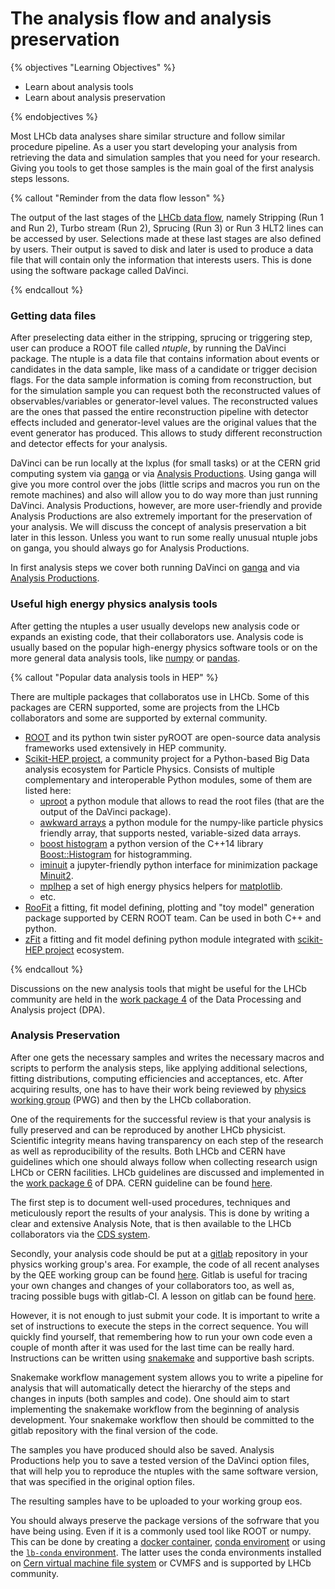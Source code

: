 # The analysis flow and analysis preservation

{% objectives "Learning Objectives" %}

* Learn about analysis tools
* Learn about analysis preservation 

{% endobjectives %}

Most LHCb data analyses share similar structure and follow similar procedure pipeline.
As a user you start developing your analysis from retrieving the data and simulation samples that you need for your research.   
Giving you tools to get those samples is the main goal of the first analysis steps lessons.  

{% callout "Reminder from the data flow lesson" %}

The output of the last stages of the [LHCb data flow](dataflow), namely Stripping (Run 1 and Run 2), Turbo stream (Run 2), Sprucing (Run 3) or Run 3 HLT2 lines can be accessed by user. 
Selections made at these last stages are also defined by users. 
Their output is saved to disk and later is used to produce a data file that will contain only the information that interests users.
This is done using the software package called DaVinci.

{% endcallout %}

### Getting data files

After preselecting data either in the stripping, sprucing or triggering step, user can produce a ROOT file called _ntuple_, by running the DaVinci package.
The ntuple is a data file that contains information about events or candidates in the data sample, like mass of a candidate or trigger decision flags.
For the data sample information is coming from reconstruction, but for the simulation sample you can request both the reconstructed values of observables/variables or generator-level values.
The reconstructed values are the ones that passed the entire reconstruction pipeline with detector effects included and generator-level values are the original values that the event generator has produced.
This allows to study different reconstruction and detector effects for your analysis.

DaVinci can be run locally at the lxplus (for small tasks) or at the CERN grid computing system via [ganga](davinci-grid) or via [Analysis Productions](analysis-productions). 
Using ganga will give you more control over the jobs (little scrips and macros you run on the remote machines) and also will allow you to do way more than just running DaVinci. 
Analysis Productions, however, are more user-friendly and provide
Analysis Productions are also extremely important for the preservation of your analysis.
We will discuss the concept of analysis preservation a bit later in this lesson.
Unless you want to run some really unusual ntuple jobs on ganga, you should always go for Analysis Productions. 

In first analysis steps we cover both running DaVinci on [ganga](https://lhcb.github.io/starterkit-lessons/first-analysis-steps/davinci-grid.html) and via [Analysis Productions](https://lhcb.github.io/starterkit-lessons/first-analysis-steps/analysis-productions.html).


### Useful high energy physics analysis tools

After getting the ntuples a user usually develops new analysis code or expands an existing code, that their collaborators use. 
Analysis code is usually based on the popular high-energy physics software tools or on the more general data analysis tools, like [numpy](https://numpy.org/) or [pandas](https://pandas.pydata.org/). 

{% callout "Popular data analysis tools in HEP" %}

There are multiple packages that collaboratos use in LHCb.
Some of this packages are CERN supported, some are projects from the LHCb collaborators and some are supported by external community.  

* [ROOT](https://root.cern/) and its python twin sister pyROOT are open-source data analysis frameworks used extensively in HEP community. 
* [Scikit-HEP project](https://github.com/scikit-hep), a community project for a Python-based Big Data analysis ecosystem for Particle Physics. Consists of multiple complementary and interoperable Python modules, some of them are listed here:
   - [uproot](https://github.com/scikit-hep/uproot4) a python module that allows to read the root files (that are the output of the DaVinci package). 
   - [awkward arrays](https://github.com/scikit-hep/awkward-1.0) a python module for the numpy-like particle physics friendly array, that supports nested, variable-sized data arrays.
   - [boost histogram](https://github.com/scikit-hep/boost-histogram) a python version of the C++14 library [Boost::Histogram](https://www.boost.org/doc/libs/1_77_0/libs/histogram/doc/html/index.html) for histogramming. 
   - [iminuit](https://github.com/scikit-hep/iminuit) a jupyter-friendly python interface for minimization package [Minuit2](https://root.cern.ch/doc/master/Minuit2Page.html).
   - [mplhep](https://github.com/scikit-hep/mplhep) a set of high energy physics helpers for [matplotlib](https://matplotlib.org/).
   - etc.
* [RooFit](https://root.cern/manual/roofit/) a fitting, fit model defining, plotting and "toy model" generation package supported by CERN ROOT team. Can be used in both C++ and python.
* [zFit](https://github.com/zfit/zfit) a fitting and fit model defining python module integrated with [scikit-HEP project](https://github.com/scikit-hep) ecosystem.

{% endcallout %}

Discussions on the new analysis tools that might be useful for the LHCb community are held in the [work package 4](https://lhcb-dpa.web.cern.ch/lhcb-dpa/wp4/index.html) of the Data Processing and Analysis project (DPA). 

### Analysis Preservation

After one gets the necessary samples and writes the necessary macros and scripts to perform the analysis steps, like applying additional selections, fitting distributions, computing efficiencies and acceptances, etc. 
After acquiring results, one has to have their work being reviewed by [physics working group](http://lhcb.web.cern.ch/lhcb_page/collaboration/organization/lhcb-conv/Physics_history_and_Sub-structure.html) (PWG) and then by the LHCb collaboration. 

One of the requirements for the successful review is that your analysis is fully preserved and can be reproduced by another LHCb physicist.  
Scientific integrity means having transparency on each step of the research as well as reproducibility of the results.
Both LHCb and CERN have guidelines which one should always follow when collecting research usign LHCb or CERN facilities.
LHCb guidelines are discussed and implemented in the [work package 6](https://lhcb-dpa.web.cern.ch/lhcb-dpa/wp6/index.html) of DPA.
CERN guideline can be found [here](https://analysispreservation.cern.ch/login?next=/).

The first step is to document well-used procedures, techniques and meticulously report the results of your analysis.
This is done by writing a clear and extensive Analysis Note, that is then available to the LHCb collaborators via the [CDS system](https://cds.cern.ch/collection/LHCb%20Analysis%20Notes).

Secondly, your analysis code should be put at a [gitlab](https://gitlab.cern.ch/) repository in your physics working group's area. For example, the code of all recent analyses by the QEE working group can be found  [here](https://gitlab.cern.ch/LHCb-QEE).
Gitlab is useful for tracing your own changes and changes of your collaborators too, as well as, tracing possible bugs with gitlab-CI.
A lesson on gitlab can be found [here](https://hsf-training.github.io/analysis-essentials/git/README.html).

However, it is not enough to just submit your code. 
It is important to write a set of instructions to execute the steps in the correct sequence.
You will quickly find yourself, that remembering how to run your own code even a couple of month after it was used for the last time can be really hard. 
Instructions can be written using [snakemake](https://snakemake.readthedocs.io/en/stable/) and supportive bash scripts.

Snakemake workflow management system allows you to write a pipeline for analysis that will automatically detect the hierarchy of the steps and changes in inputs (both samples and code). 
One should aim to start implementing the snakemake workflow from the beginning of analysis development.
Your snakemake workflow then should be committed to the gitlab repository with the final version of the code.

The samples you have produced should also be saved.
Analysis Productions help you to save a tested version of the DaVinci option files, that will help you to reproduce the ntuples with the same software version, that was specified in the original option files. 

The resulting samples have to be uploaded to your working group eos. 

You should always preserve the package versions of the sofrware that you have being using.
Even if it is a commonly used tool like ROOT or numpy.
This can be done by creating a [docker container](https://www.docker.com/), [conda enviroment](https://github.com/conda-forge/miniforge/#download) or using the [`lb-conda` environment](https://gitlab.cern.ch/lhcb-core/lbcondawrappers/-/blob/master/README.md).
The latter uses the conda environments installed on [Cern virtual machine file system](https://cernvm.cern.ch/fs/) or CVMFS and is supported by LHCb community. 

